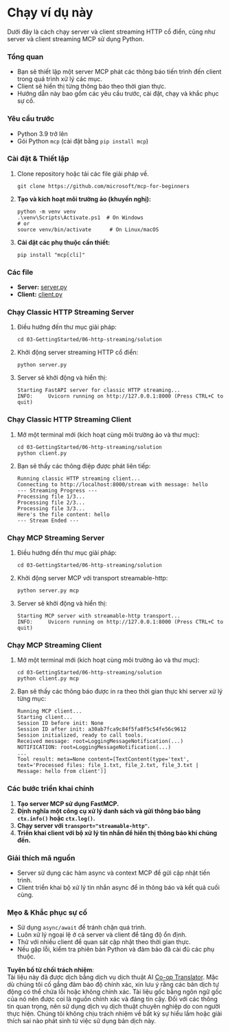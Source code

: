 <!--
CO_OP_TRANSLATOR_METADATA:
{
  "original_hash": "4c4da5949611d91b06d8a5d450aae8d6",
  "translation_date": "2025-07-13T21:21:06+00:00",
  "source_file": "03-GettingStarted/06-http-streaming/solution/python/README.md",
  "language_code": "vi"
}
-->
# Chạy ví dụ này

Dưới đây là cách chạy server và client streaming HTTP cổ điển, cũng như server và client streaming MCP sử dụng Python.

### Tổng quan

- Bạn sẽ thiết lập một server MCP phát các thông báo tiến trình đến client trong quá trình xử lý các mục.
- Client sẽ hiển thị từng thông báo theo thời gian thực.
- Hướng dẫn này bao gồm các yêu cầu trước, cài đặt, chạy và khắc phục sự cố.

### Yêu cầu trước

- Python 3.9 trở lên
- Gói Python `mcp` (cài đặt bằng `pip install mcp`)

### Cài đặt & Thiết lập

1. Clone repository hoặc tải các file giải pháp về.

   ```pwsh
   git clone https://github.com/microsoft/mcp-for-beginners
   ```

1. **Tạo và kích hoạt môi trường ảo (khuyến nghị):**

   ```pwsh
   python -m venv venv
   .\venv\Scripts\Activate.ps1  # On Windows
   # or
   source venv/bin/activate      # On Linux/macOS
   ```

1. **Cài đặt các phụ thuộc cần thiết:**

   ```pwsh
   pip install "mcp[cli]"
   ```

### Các file

- **Server:** [server.py](../../../../../../03-GettingStarted/06-http-streaming/solution/python/server.py)
- **Client:** [client.py](../../../../../../03-GettingStarted/06-http-streaming/solution/python/client.py)

### Chạy Classic HTTP Streaming Server

1. Điều hướng đến thư mục giải pháp:

   ```pwsh
   cd 03-GettingStarted/06-http-streaming/solution
   ```

2. Khởi động server streaming HTTP cổ điển:

   ```pwsh
   python server.py
   ```

3. Server sẽ khởi động và hiển thị:

   ```
   Starting FastAPI server for classic HTTP streaming...
   INFO:     Uvicorn running on http://127.0.0.1:8000 (Press CTRL+C to quit)
   ```

### Chạy Classic HTTP Streaming Client

1. Mở một terminal mới (kích hoạt cùng môi trường ảo và thư mục):

   ```pwsh
   cd 03-GettingStarted/06-http-streaming/solution
   python client.py
   ```

2. Bạn sẽ thấy các thông điệp được phát liên tiếp:

   ```text
   Running classic HTTP streaming client...
   Connecting to http://localhost:8000/stream with message: hello
   --- Streaming Progress ---
   Processing file 1/3...
   Processing file 2/3...
   Processing file 3/3...
   Here's the file content: hello
   --- Stream Ended ---
   ```

### Chạy MCP Streaming Server

1. Điều hướng đến thư mục giải pháp:
   ```pwsh
   cd 03-GettingStarted/06-http-streaming/solution
   ```
2. Khởi động server MCP với transport streamable-http:
   ```pwsh
   python server.py mcp
   ```
3. Server sẽ khởi động và hiển thị:
   ```
   Starting MCP server with streamable-http transport...
   INFO:     Uvicorn running on http://127.0.0.1:8000 (Press CTRL+C to quit)
   ```

### Chạy MCP Streaming Client

1. Mở một terminal mới (kích hoạt cùng môi trường ảo và thư mục):
   ```pwsh
   cd 03-GettingStarted/06-http-streaming/solution
   python client.py mcp
   ```
2. Bạn sẽ thấy các thông báo được in ra theo thời gian thực khi server xử lý từng mục:
   ```
   Running MCP client...
   Starting client...
   Session ID before init: None
   Session ID after init: a30ab7fca9c84f5fa8f5c54fe56c9612
   Session initialized, ready to call tools.
   Received message: root=LoggingMessageNotification(...)
   NOTIFICATION: root=LoggingMessageNotification(...)
   ...
   Tool result: meta=None content=[TextContent(type='text', text='Processed files: file_1.txt, file_2.txt, file_3.txt | Message: hello from client')]
   ```

### Các bước triển khai chính

1. **Tạo server MCP sử dụng FastMCP.**
2. **Định nghĩa một công cụ xử lý danh sách và gửi thông báo bằng `ctx.info()` hoặc `ctx.log()`.**
3. **Chạy server với `transport="streamable-http"`.**
4. **Triển khai client với bộ xử lý tin nhắn để hiển thị thông báo khi chúng đến.**

### Giải thích mã nguồn
- Server sử dụng các hàm async và context MCP để gửi cập nhật tiến trình.
- Client triển khai bộ xử lý tin nhắn async để in thông báo và kết quả cuối cùng.

### Mẹo & Khắc phục sự cố

- Sử dụng `async/await` để tránh chặn quá trình.
- Luôn xử lý ngoại lệ ở cả server và client để tăng độ ổn định.
- Thử với nhiều client để quan sát cập nhật theo thời gian thực.
- Nếu gặp lỗi, kiểm tra phiên bản Python và đảm bảo đã cài đủ các phụ thuộc.

**Tuyên bố từ chối trách nhiệm**:  
Tài liệu này đã được dịch bằng dịch vụ dịch thuật AI [Co-op Translator](https://github.com/Azure/co-op-translator). Mặc dù chúng tôi cố gắng đảm bảo độ chính xác, xin lưu ý rằng các bản dịch tự động có thể chứa lỗi hoặc không chính xác. Tài liệu gốc bằng ngôn ngữ gốc của nó nên được coi là nguồn chính xác và đáng tin cậy. Đối với các thông tin quan trọng, nên sử dụng dịch vụ dịch thuật chuyên nghiệp do con người thực hiện. Chúng tôi không chịu trách nhiệm về bất kỳ sự hiểu lầm hoặc giải thích sai nào phát sinh từ việc sử dụng bản dịch này.